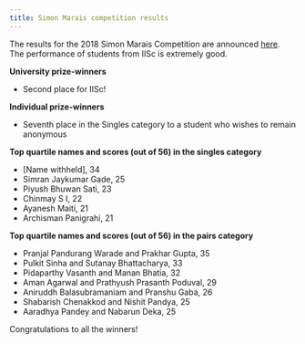 ```yaml
---
title: Simon Marais competition results
---
```


The results for the 2018 Simon Marais Competition are announced <a href="https://www.simonmarais.org/20183.html">here</a>. The performance of students from IISc is extremely good.

**University prize-winners**

* Second place for IISc!

**Individual prize-winners**

* Seventh place in the Singles category to a student who wishes to remain anonymous

**Top quartile names and scores (out of 56) in the singles category**

* [Name withheld], 34
* Simran Jaykumar Gade,	25
* Piyush Bhuwan Sati,	23
* Chinmay	S I, 22
* Ayanesh	Maiti, 21
* Archisman	Panigrahi, 21


**Top quartile names and scores (out of 56) in the pairs category**

* Pranjal Pandurang Warade and Prakhar Gupta,	35
* Pulkit Sinha and Sutanay Bhattacharya, 33
* Pidaparthy Vasanth and	Manan Bhatia,	32
* Aman Agarwal and Prathyush Prasanth Poduval, 29
* Aniruddh Balasubramaniam and Pranshu Gaba, 26
* Shabarish Chenakkod and	Nishit Pandya, 25
* Aaradhya Pandey and	Nabarun Deka,	25

Congratulations to all the winners!

